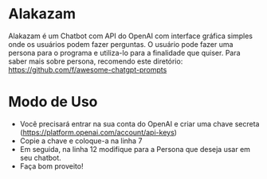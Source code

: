 # Alakazam
Alakazam é um Chatbot com API do OpenAI com interface gráfica simples onde os usuários podem fazer perguntas. O usuário pode fazer uma persona para o programa e utiliza-lo para a finalidade que quiser. Para saber mais sobre persona, recomendo este diretório:
https://github.com/f/awesome-chatgpt-prompts

# Modo de Uso
- Você precisará entrar na sua conta do OpenAI e criar uma chave secreta (https://platform.openai.com/account/api-keys)
- Copie a chave e coloque-a na linha 7
- Em seguida, na linha 12 modifique para a Persona que deseja usar em seu chatbot.
- Faça bom proveito!
